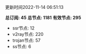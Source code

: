 更新时间2022-11-14 06:51:13

**总订阅: 45**
**总节点: 1181**
**有效节点: 295**
- ssr节点: 12
- v2ray节点: 220
- trojan节点: 57
- ss节点: 6
